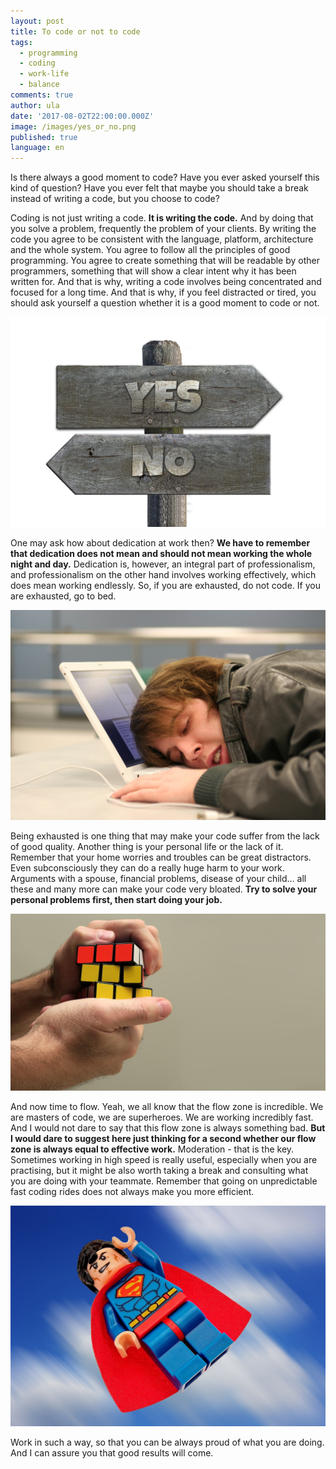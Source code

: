 ```yaml
---
layout: post
title: To code or not to code
tags:
  - programming
  - coding
  - work-life
  - balance
comments: true
author: ula
date: '2017-08-02T22:00:00.000Z'
image: /images/yes_or_no.png
published: true
language: en
---
```

Is there always a good moment to code? Have you ever asked yourself this kind of question? Have you ever felt that maybe you should take a break instead of writing a code, but you choose to code?

Coding is not just writing a code. **It is writing the code.** And by doing that you solve a problem, frequently the problem of your clients. By writing the code you agree to be consistent with the language, platform, architecture and the whole system. You agree to follow all the principles of good programming. You agree to create something that will be readable by other programmers, something that will show a clear intent why it has been written for. And that is why, writing a code involves being concentrated and focused for a long time. And that is why, if you feel distracted or tired, you should ask yourself a question whether it is a good moment to code or not.

![Photo 1](/images/to-code-or-not-to-code/image1.jpg)

One may ask how about dedication at work then? **We have to remember that dedication does not mean and should not mean working the whole night and day.** Dedication is, however, an integral part of professionalism, and professionalism on the other hand involves working effectively, which does mean working endlessly. So, if you are exhausted, do not code. If you are exhausted, go to bed.

![Photo 2](/images/to-code-or-not-to-code/image2.jpg)

Being exhausted is one thing that may make your code suffer from the lack of good quality. Another thing is your personal life or the lack of it. Remember that your home worries and troubles can be great distractors. Even subconsciously they can do a really huge harm to your work. Arguments with a spouse, financial problems, disease of your child… all these and many more can make your code very bloated. **Try to solve your personal problems first, then start doing your job.**

![Photo 3](/images/to-code-or-not-to-code/image3.jpg)

And now time to flow. Yeah, we all know that the flow zone is incredible. We are masters of code, we are superheroes. We are working incredibly fast. And I would not dare to say that this flow zone is always something bad. **But I would dare to suggest here just thinking for a second whether our flow zone is always equal to effective work.** Moderation - that is the key. Sometimes working in high speed is really useful, especially when you are practising, but it might be also worth taking a break and consulting what you are doing with your teammate. Remember that going on unpredictable fast coding rides does not always make you more efficient.

![Photo 4](/images/to-code-or-not-to-code/image4.jpg)

Work in such a way, so that you can be always proud of what you are doing. And I can assure you that good results will come.
